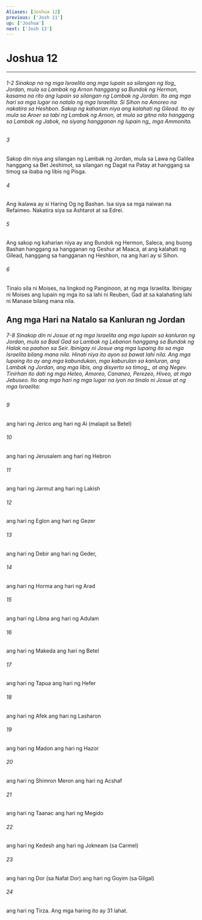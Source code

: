 ```yaml
---
Aliases: [Joshua 12]
previous: ['Josh 11']
up: ['Joshua']
next: ['Josh 13']
---
```

# Joshua 12

***
###### 1-2 Sinakop na ng mga Israelita ang mga lupain sa silangan ng Ilog_ Jordan, mula sa Lambak ng Arnon hanggang sa Bundok ng Hermon, kasama na rito ang lupain sa silangan ng Lambak ng Jordan. Ito ang mga hari sa mga lugar na natalo ng mga Israelita: Si Sihon na Amoreo na nakatira sa Heshbon. Sakop ng kaharian niya ang kalahati ng Gilead. Ito ay mula sa Aroer sa tabi ng Lambak ng Arnon, at mula sa gitna nito hanggang sa Lambak ng Jabok, na siyang hangganan ng lupain ng_ mga Ammonita. 





















###### 3 










Sakop din niya ang silangan ng Lambak ng Jordan, mula sa Lawa ng Galilea hanggang sa Bet Jeshimot, sa silangan ng Dagat na Patay at hanggang sa timog sa ibaba ng libis ng Pisga. 





















###### 4 










Ang ikalawa ay si Haring Og ng Bashan. Isa siya sa mga naiwan na Refaimeo. Nakatira siya sa Ashtarot at sa Edrei. 





















###### 5 










Ang sakop ng kaharian niya ay ang Bundok ng Hermon, Saleca, ang buong Bashan hanggang sa hangganan ng Geshur at Maaca, at ang kalahati ng Gilead, hanggang sa hangganan ng Heshbon, na ang hari ay si Sihon. 





















###### 6 










Tinalo sila ni Moises, na lingkod ng Panginoon, at ng mga Israelita. Ibinigay ni Moises ang lupain ng mga ito sa lahi ni Reuben, Gad at sa kalahating lahi ni Manase bilang mana nila.

## Ang mga Hari na Natalo sa Kanluran ng Jordan

###### 7-8 Sinakop din ni Josue at ng mga Israelita ang mga lupain sa kanluran ng Jordan, mula sa Baal Gad sa Lambak ng Lebanon hanggang sa Bundok ng Halak na paahon sa Seir. Ibinigay ni Josue ang mga lupaing ito sa mga Israelita bilang mana nila. Hinati niya ito ayon sa bawat lahi nila. Ang mga lupaing ito ay ang mga kabundukan, mga kaburulan sa kanluran, ang Lambak ng Jordan, ang mga libis, ang disyerto sa timog_, at ang Negev. Tinirhan ito dati ng mga Heteo, Amoreo, Cananeo, Perezeo, Hiveo, at mga Jebuseo. Ito ang mga hari ng mga lugar na iyon na tinalo ni Josue at ng mga Israelita: 





















###### 9 










ang hari ng Jerico ang hari ng Ai (malapit sa Betel) 





















###### 10 










ang hari ng Jerusalem ang hari ng Hebron 





















###### 11 










ang hari ng Jarmut ang hari ng Lakish 





















###### 12 










ang hari ng Eglon ang hari ng Gezer 





















###### 13 










ang hari ng Debir ang hari ng Geder, 





















###### 14 










ang hari ng Horma ang hari ng Arad 





















###### 15 










ang hari ng Libna ang hari ng Adulam 





















###### 16 










ang hari ng Makeda ang hari ng Betel 





















###### 17 










ang hari ng Tapua ang hari ng Hefer 





















###### 18 










ang hari ng Afek ang hari ng Lasharon 





















###### 19 










ang hari ng Madon ang hari ng Hazor 





















###### 20 










ang hari ng Shimron Meron ang hari ng Acshaf 





















###### 21 










ang hari ng Taanac ang hari ng Megido 





















###### 22 










ang hari ng Kedesh ang hari ng Jokneam (sa Carmel) 





















###### 23 










ang hari ng Dor (sa Nafat Dor) ang hari ng Goyim (sa Gilgal) 





















###### 24 










ang hari ng Tirza. Ang mga haring ito ay 31 lahat.
